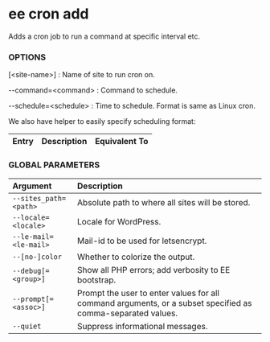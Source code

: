 # ee cron add

Adds a cron job to run a command at specific interval etc.

### OPTIONS

[&lt;site-name&gt;]
: Name of site to run cron on.

\--command=&lt;command&gt;
: Command to schedule.

\--schedule=&lt;schedule&gt;
: Time to schedule. Format is same as Linux cron.

We also have helper to easily specify scheduling format:

 Entry                  | Description                                | Equivalent To
 -----                  | -----------                                | -------------

### GLOBAL PARAMETERS

| **Argument**    | **Description**              |
|:----------------|:-----------------------------|
| `--sites_path=<path>` | Absolute path to where all sites will be stored. |
| `--locale=<locale>` | Locale for WordPress. |
| `--le-mail=<le-mail>` | Mail-id to be used for letsencrypt. |
| `--[no-]color` | Whether to colorize the output. |
| `--debug[=<group>]` | Show all PHP errors; add verbosity to EE bootstrap. |
| `--prompt[=<assoc>]` | Prompt the user to enter values for all command arguments, or a subset specified as comma-separated values. |
| `--quiet` | Suppress informational messages. |
